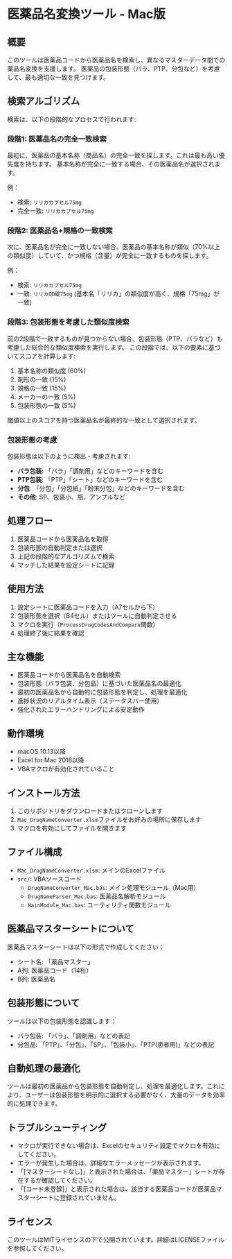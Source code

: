 # 医薬品名変換ツール - Mac版

## 概要
このツールは医薬品コードから医薬品名を検索し、異なるマスターデータ間での薬品名変換を支援します。
医薬品の包装形態（バラ、PTP、分包など）を考慮して、最も適切な一致を見つけます。

## 検索アルゴリズム

検索は、以下の段階的なプロセスで行われます:

### 段階1: 医薬品名の完全一致検索
最初に、医薬品の基本名称（商品名）の完全一致を探します。これは最も高い優先度を持ちます。
基本名称が完全に一致する場合、その医薬品名が選択されます。

例：
- 検索: `リリカカプセル75mg`
- 完全一致: `リリカカプセル75mg`

### 段階2: 医薬品名+規格の一致検索
次に、医薬品名が完全に一致しない場合、医薬品の基本名称が類似（70%以上の類似度）していて、かつ規格（含量）が完全に一致するものを探します。

例：
- 検索: `リリカカプセル75mg`
- 一致: `リリカOD錠75mg` (基本名「リリカ」の類似度が高く、規格「75mg」が一致)

### 段階3: 包装形態を考慮した類似度検索
前の2段階で一致するものが見つからない場合、包装形態（PTP、バラなど）も考慮した総合的な類似度検索を実行します。
この段階では、以下の要素に基づいてスコアを計算します:

1. 基本名称の類似度 (60%)
2. 剤形の一致 (15%)
3. 規格の一致 (15%)
4. メーカーの一致 (5%)
5. 包装形態の一致 (5%)

閾値以上のスコアを持つ医薬品名が最終的な一致として選択されます。

### 包装形態の考慮

包装形態は以下のように検出・考慮されます:

- **バラ包装**: 「バラ」「調剤用」などのキーワードを含む
- **PTP包装**: 「PTP」「シート」などのキーワードを含む
- **分包**: 「分包」「分包紙」「粉末分包」などのキーワードを含む
- **その他**: SP、包装小、瓶、アンプルなど

## 処理フロー

1. 医薬品コードから医薬品名を取得
2. 包装形態の自動判定または選択
3. 上記の段階的なアルゴリズムで検索
4. マッチした結果を設定シートに記録

## 使用方法

1. 設定シートに医薬品コードを入力（A7セルから下）
2. 包装形態を選択（B4セル）またはツールに自動判定させる
3. マクロを実行（`ProcessDrugCodesAndCompare`関数）
4. 処理終了後に結果を確認

## 主な機能

- 医薬品コードから医薬品名を自動検索
- 包装形態（バラ包装、分包品）に基づいた医薬品名の最適化
- 最初の医薬品名から自動的に包装形態を判定し、処理を最適化
- 進捗状況のリアルタイム表示（ステータスバー使用）
- 強化されたエラーハンドリングによる安定動作

## 動作環境

- macOS 10.13以降
- Excel for Mac 2016以降
- VBAマクロが有効化されていること

## インストール方法

1. このリポジトリをダウンロードまたはクローンします
2. `Mac_DrugNameConverter.xlsm`ファイルをお好みの場所に保存します
3. マクロを有効にしてファイルを開きます

## ファイル構成

- `Mac_DrugNameConverter.xlsm`: メインのExcelファイル
- `src/`: VBAソースコード
  - `DrugNameConverter_Mac.bas`: メイン処理モジュール（Mac用）
  - `DrugNameParser_Mac.bas`: 医薬品名解析モジュール
  - `MainModule_Mac.bas`: ユーティリティ関数モジュール

## 医薬品マスターシートについて

医薬品マスターシートは以下の形式で作成してください：

- シート名: 「薬品マスター」
- A列: 医薬品コード（14桁）
- B列: 医薬品名

## 包装形態について

ツールは以下の包装形態を認識します：

- バラ包装: 「バラ」、「調剤用」などの表記
- 分包品: 「PTP」、「分包」、「SP」、「包装小」、「PTP(患者用)」などの表記

## 自動処理の最適化

ツールは最初の医薬品から包装形態を自動判定し、処理を最適化します。これにより、ユーザーは包装形態を明示的に選択する必要がなく、大量のデータを効率的に処理できます。

## トラブルシューティング

- マクロが実行できない場合は、Excelのセキュリティ設定でマクロを有効にしてください。
- エラーが発生した場合は、詳細なエラーメッセージが表示されます。
- 「[マスターシートなし]」と表示された場合は、「薬品マスター」シートが存在するか確認してください。
- 「[コード未登録]」と表示された場合は、該当する医薬品コードが医薬品マスターシートに登録されていません。

## ライセンス

このツールはMITライセンスの下で公開されています。詳細はLICENSEファイルを参照してください。 